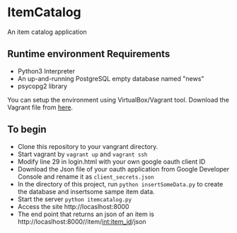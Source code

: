 # ItemCatalog
An item catalog application

## Runtime environment Requirements
* Python3 Interpreter
* An up-and-running PostgreSQL empty database named "news"
* psycopg2 library

You can setup the environment using VirtualBox/Vagrant tool.
Download the Vagrant file from [here](https://d17h27t6h515a5.cloudfront.net/topher/2016/August/57b5f73b_vagrantfile/vagrantfile).


## To begin
* Clone this repository to your vangrant directory.
* Start vagrant by `vagrant up` and `vagrant ssh`
* Modify line 29 in login.html with your own google oauth client ID
* Download the Json file of your oauth application from Google Developer Console and rename it as `client_secrets.json`
* In the directory of this project, run `python insertSomeData.py` to create the database and insertsome sampe item data.
* Start the server  `python itemcatalog.py`
* Access the site http://locaslhost:8000
*  The end point that returns an json of an item is http://locaslhost:8000//item/<int:item_id>/json

